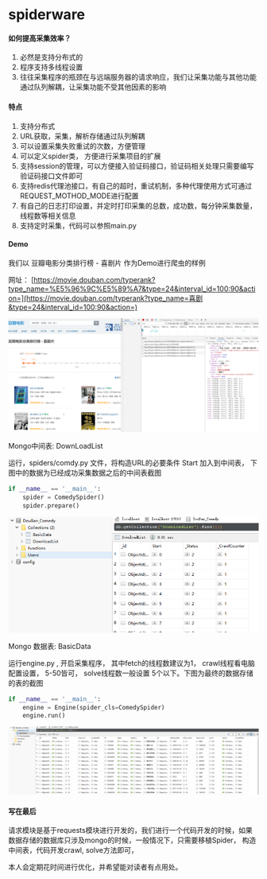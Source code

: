 # spiderware

#### 如何提高采集效率？

1. 必然是支持分布式的
2. 程序支持多线程设置
3. 往往采集程序的瓶颈在与远端服务器的请求响应，我们让采集功能与其他功能通过队列解耦，让采集功能不受其他因素的影响

#### 特点

1. 支持分布式
2. URL获取，采集，解析存储通过队列解耦
3. 可以设置采集失败重试的次数，方便管理
4. 可以定义spider类， 方便进行采集项目的扩展
5. 支持session的管理，可以方便接入验证码接口，验证码相关处理只需要编写验证码接口文件即可
6. 支持redis代理池接口，有自己的超时，重试机制，多种代理使用方式可通过REQUEST_MOTHOD_MODE进行配置
7. 有自己的日志打印设置，并定时打印采集的总数，成功数，每分钟采集数量， 线程数等相关信息
8. 支持定时采集，代码可以参照main.py

#### Demo

我们以 豆瓣电影分类排行榜 - 喜剧片 作为Demo进行爬虫的样例

网址： [https://movie.douban.com/typerank?type_name=%E5%96%9C%E5%89%A7&type=24&interval_id=100:90&action=](https://movie.douban.com/typerank?type_name=喜剧&type=24&interval_id=100:90&action=)

<img src=".\image\03.png" alt="03" style="zoom: 67%;" />

Mongo中间表:  DownLoadList

运行，spiders/comdy.py 文件，将构造URL的必要条件 Start 加入到中间表， 下图中的数据为已经成功采集数据之后的中间表截图

~~~python
if __name__ == '__main__':
    spider = ComedySpider()
    spider.prepare()
~~~



<img src=".\image\01.png" alt="01"  />

Mongo 数据表: BasicData

运行engine.py , 开启采集程序， 其中fetch的线程数建议为1， crawl线程看电脑配置设置， 5-50皆可， solve线程数一般设置 5个以下。下图为最终的数据存储的表的截图

~~~python
if __name__ == '__main__':
    engine = Engine(spider_cls=ComedySpider)
    engine.run()
~~~



<img src=".\image\02.png" alt="02"/>



#### 写在最后

​	请求模块是基于requests模块进行开发的，我们进行一个代码开发的时候，如果数据存储的数据库只涉及mongo的时候，一般情况下，只需要移植Spider， 构造中间表，代码开发crawl, solve方法即可，

本人会定期花时间进行优化，并希望能对读者有点用处。